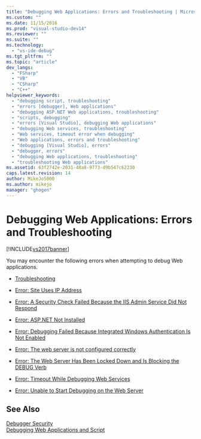 ```yaml
---
title: "Debugging Web Applications: Errors and Troubleshooting | Microsoft Docs"
ms.custom: ""
ms.date: 11/15/2016
ms.prod: "visual-studio-dev14"
ms.reviewer: ""
ms.suite: ""
ms.technology: 
  - "vs-ide-debug"
ms.tgt_pltfrm: ""
ms.topic: "article"
dev_langs: 
  - "FSharp"
  - "VB"
  - "CSharp"
  - "C++"
helpviewer_keywords: 
  - "debugging script, troubleshooting"
  - "errors [debugger], Web applications"
  - "debugging ASP.NET Web applications, troubleshooting"
  - "scripts, debugging"
  - "errors [Visual Studio], debugging Web applications"
  - "debugging Web services, troubleshooting"
  - "Web services, timeout error when debugging"
  - "Web applications, errors and troubleshooting"
  - "debugging [Visual Studio], errors"
  - "debugger, errors"
  - "debugging Web applications, troubleshooting"
  - "troubleshooting Web applications"
ms.assetid: 63f2742e-2031-48a8-9773-d9b547c62230
caps.latest.revision: 14
author: MikeJo5000
ms.author: mikejo
manager: "ghogen"
---
```

# Debugging Web Applications: Errors and Troubleshooting
[!INCLUDE[vs2017banner](../includes/vs2017banner.md)]

You may encounter the following errors when attempting to debug Web applications.  
  
-   [Troubleshooting](../debugger/debugging-web-applications-troubleshooting.md)  
  
-   [Error: Site Uses IP Address](../debugger/error-site-uses-ip-address.md)  
  
-   [Error: A Security Check Failed Because the IIS Admin Service Did Not Respond](../debugger/error-a-security-check-failed-because-the-iis-admin-service-did-not-respond.md)  
  
-   [Error: ASP.NET Not Installed](../debugger/error-aspnet-not-installed.md)  
  
-   [Error: Debugging Failed Because Integrated Windows Authentication Is Not Enabled](../debugger/error-debugging-failed-because-integrated-windows-authentication-is-not-enabled.md)  
  
-   [Error: The web server is not configured correctly](../debugger/error-the-web-server-is-not-configured-correctly.md)  
  
-   [Error: The Web Server Has Been Locked Down and Is Blocking the DEBUG Verb](../debugger/error-the-web-server-has-been-locked-down-and-is-blocking-the-debug-verb.md)  
  
-   [Error: Timeout While Debugging Web Services](../debugger/error-timeout-while-debugging-web-services.md)  
  
-   [Error: Unable to Start Debugging on the Web Server](../debugger/error-unable-to-start-debugging-on-the-web-server.md)  
  
## See Also  
 [Debugger Security](../debugger/debugger-security.md)   
 [Debugging Web Applications and Script](../debugger/debugging-web-applications-and-script.md)



